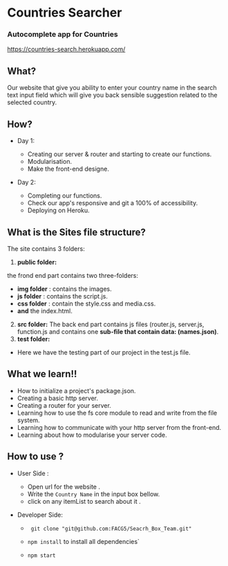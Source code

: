 # Countries Searcher
### Autocomplete app for Countries
https://countries-search.herokuapp.com/


## What?

Our website that give you ability to enter your country name in the search text input field which will give you back sensible suggestion related to the selected country.


## How?

* Day 1:
   *  Creating our server & router and starting to create our functions.
   *  Modularisation.
   * Make the front-end designe.

* Day 2:
  * Completing our functions.
  * Check our app's responsive and git a 100% of accessibility.
  * Deploying on Heroku.

## What is the Sites file structure?
  The site contains 3 folders:
  1. **public folder:**

  the frond end part contains two three-folders:
  * **img folder** : contains the images.
  * **js folder** : contains the script.js.
  * **css folder** : contain the style.css and media.css.
  * **and** the index.html.
 2. **src folder:**
   The back end part contains js files (router.js, server.js, function.js
  and contains one **sub-file that contain data: (names.json)**.
   2. **test folder:**
   * Here we have the testing part of our project in the test.js file.

## What we learn!!
 * How to initialize a project's package.json.
  * Creating a basic http server.
  * Creating a router for your server.
  * Learning how to use the fs core module to read and write from the file system.
  * Learning how to communicate with your http server from the front-end.
  * Learning about how to modularise your server code.


## How to use ?
 * User Side :

    * Open url for the website .
    * Write the `Country Name` in the  input box bellow.
    * click on any itemList to search about it .


  * Developer Side:

     * ` git clone "git@github.com:FACG5/Seacrh_Box_Team.git"`

     * `npm install` to install all dependencies`

     * `npm start`   


